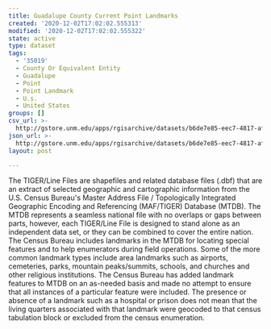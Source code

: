 ```yaml
---
title: Guadalupe County Current Point Landmarks
created: '2020-12-02T17:02:02.555313'
modified: '2020-12-02T17:02:02.555322'
state: active
type: dataset
tags:
  - '35019'
  - County Or Equivalent Entity
  - Guadalupe
  - Point
  - Point Landmark
  - U.s.
  - United States
groups: []
csv_url: >-
  http://gstore.unm.edu/apps/rgisarchive/datasets/b6de7e85-eec7-4817-af9c-4329cadfd3a8/tl_2010_35019_pointlm.derived.csv
json_url: >-
  http://gstore.unm.edu/apps/rgisarchive/datasets/b6de7e85-eec7-4817-af9c-4329cadfd3a8/tl_2010_35019_pointlm.derived.json
layout: post

---
```

The TIGER/Line Files are shapefiles and related database files (.dbf) that are an extract of selected geographic and cartographic information from the U.S. Census Bureau's Master Address File / Topologically Integrated Geographic Encoding and Referencing (MAF/TIGER) Database (MTDB).  The MTDB represents a seamless national file with no overlaps or gaps between parts, however, each TIGER/Line File is designed to stand alone as an independent data set, or they can be combined to cover the entire nation.  The Census Bureau includes landmarks in the MTDB for locating special features and to help enumerators during field operations.  Some of the more common landmark types include area landmarks such as airports, cemeteries, parks, mountain peaks/summits, schools, and churches and other religious institutions.  The Census Bureau has added landmark features to MTDB on an as-needed basis and made no attempt to ensure that all instances of a particular feature were included.  The presence or absence of a landmark such as a hospital or prison does not mean that the living quarters associated with that landmark were geocoded to that census tabulation block or excluded from the census enumeration.  

